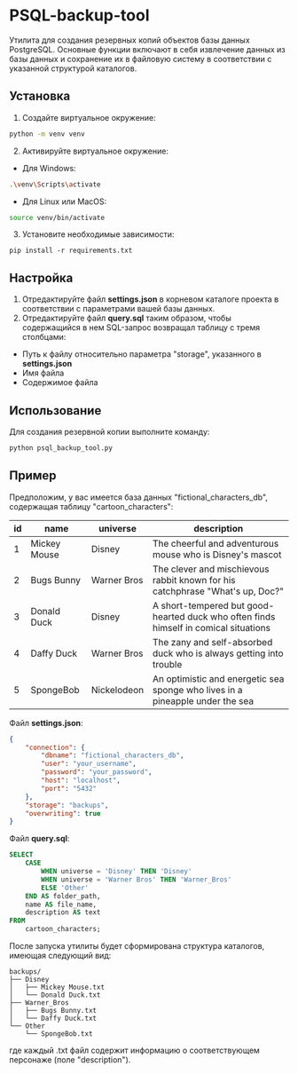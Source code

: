 # PSQL-backup-tool
Утилита для создания резервных копий объектов базы данных PostgreSQL. Основные функции включают в себя извлечение данных из базы данных и сохранение их в файловую систему в соответствии с указанной структурой каталогов.


## Установка
1. Создайте виртуальное окружение:
``` bash
python -m venv venv
```
2. Активируйте виртуальное окружение:
- Для Windows:
```bash
.\venv\Scripts\activate
```
- Для Linux или MacOS:
```bash
source venv/bin/activate
```
3. Установите необходимые зависимости:
```
pip install -r requirements.txt
```

    
## Настройка
1. Отредактируйте файл **settings.json** в корневом каталоге проекта в соответствии с параметрами вашей базы данных.
2. Отредактируйте файл **query.sql** таким образом, чтобы содержащийся в нем SQL-запрос возвращал таблицу с тремя столбцами:
- Путь к файлу относительно параметра "storage", указанного в **settings.json**
- Имя файла
- Содержимое файла
## Использование
Для создания резервной копии выполните команду:
```bash
python psql_backup_tool.py
```
## Пример
Предположим, у вас имеется база данных "fictional_characters_db", содержащая таблицу "cartoon_characters":

id | name | universe | description
--- | --- | --- | ---
1 | Mickey Mouse | Disney | The cheerful and adventurous mouse who is Disney's mascot
2 | Bugs Bunny | Warner Bros | The clever and mischievous rabbit known for his catchphrase "What's up, Doc?"
3 | Donald Duck | Disney | A short-tempered but good-hearted duck who often finds himself in comical situations
4 | Daffy Duck | Warner Bros | The zany and self-absorbed duck who is always getting into trouble
5 | SpongeBob | Nickelodeon | An optimistic and energetic sea sponge who lives in a pineapple under the sea

Файл **settings.json**:
```json
{
    "connection": {
        "dbname": "fictional_characters_db",
        "user": "your_username",
        "password": "your_password",
        "host": "localhost",
        "port": "5432"
    },
    "storage": "backups",
    "overwriting": true
}
```
Файл **query.sql**:
```sql
SELECT
    CASE
        WHEN universe = 'Disney' THEN 'Disney'
        WHEN universe = 'Warner Bros' THEN 'Warner_Bros'
        ELSE 'Other'
    END AS folder_path,
    name AS file_name,
    description AS text
FROM
    cartoon_characters;
```
После запуска утилиты будет сформирована структура каталогов, имеющая следующий вид:
```
backups/
├── Disney
│   ├── Mickey Mouse.txt
│   └── Donald Duck.txt
├── Warner_Bros
│   ├── Bugs Bunny.txt
│   └── Daffy Duck.txt
└── Other
    └── SpongeBob.txt
```
где каждый .txt файл содержит информацию о соответствующем персонаже (поле "description").
